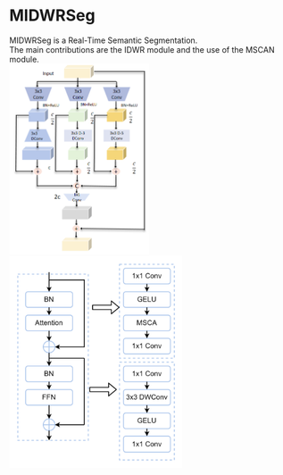 # MIDWRSeg
MIDWRSeg is a Real-Time Semantic Segmentation.<br>
The main contributions are the IDWR module and the use of the MSCAN module.<br>
<img src="https://github.com/GEIUSJP/MIDWRSeg/blob/main/fig/IDWR.png" width="250px">
<img src="https://github.com/GEIUSJP/MIDWRSeg/blob/main/fig/MSCAN.png" width="310px">


